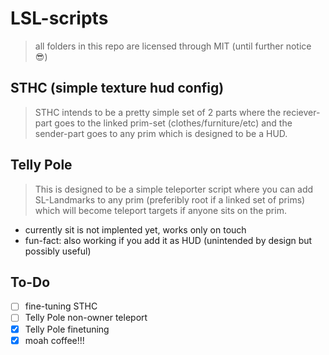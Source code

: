 # LSL-scripts
> all folders in this repo are licensed through MIT (until further notice :sunglasses:)


## STHC (simple texture hud config)
> STHC intends to be a pretty simple set of 2 parts where the reciever-part goes to the linked prim-set (clothes/furniture/etc) and the sender-part goes to any prim which is designed to be a HUD.


## Telly Pole
> This is designed to be a simple teleporter script where you can add SL-Landmarks to any prim (preferibly root if a linked set of prims) which will become teleport targets if anyone sits on the prim.
- currently sit is not implented yet, works only on touch
- fun-fact: also working if you add it as HUD (unintended by design but possibly useful)


## To-Do
- [ ] fine-tuning STHC
- [ ] Telly Pole non-owner teleport
- [X] Telly Pole finetuning
- [X] moah coffee!!!
